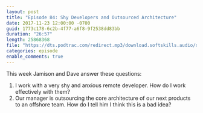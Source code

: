 ```yaml
---
layout: post
title: "Episode 84: Shy Developers and Outsourced Architecture"
date: 2017-11-23 12:00:00 -0700
guid: 1773c178-6c2b-4f77-a6f8-9f2538dd83bb
duration: "26:57"
length: 25868368
file: "https://dts.podtrac.com/redirect.mp3/download.softskills.audio/sse-084.mp3"
categories: episode
enable_comments: true
---
```


This week Jamison and Dave answer these questions:

1. I work with a very shy and anxious remote developer. How do I work effectively with them?
2. Our manager is outsourcing the core architecture of our next products to an offshore team. How do I tell him I think this is a bad idea?

